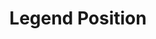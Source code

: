 ---
title: Legend Position
position:
parameters:
  - name:
    content:
content_markdown:

left_code_blocks:
  - code_block: |-
      {
          "data": {
              "columns": [
                  ["data1", 30, 200, 100, 400, 150, 250],
                  ["data2", 50, 20, 10, 40, 15, 25]
              ]
          },
          "legend": {
              "position": "bottom"
          }
      }
    title: Input JSON
    language: json
  - code_block: |-
      chart.do('move legend to right')
    title: Config
    language: javascript

right_code_blocks:
  - code_block: |-
      {
          "data": {
              "columns": [
                  ["data1", 30, 200, 100, 400, 150, 250],
                  ["data2", 50, 20, 10, 40, 15, 25]
              ]
          },
          "legend": {
              "position": "right"
          }
      }
    title: Output
    language: json
---